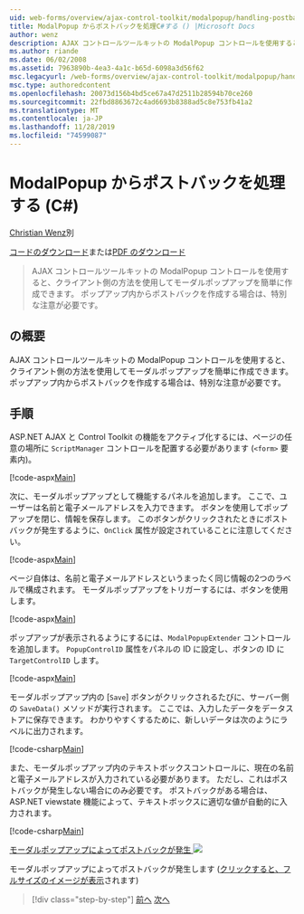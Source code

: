 ```yaml
---
uid: web-forms/overview/ajax-control-toolkit/modalpopup/handling-postbacks-from-a-modalpopup-cs
title: ModalPopup からポストバックを処理C#する () |Microsoft Docs
author: wenz
description: AJAX コントロールツールキットの ModalPopup コントロールを使用すると、クライアント側の方法を使用してモーダルポップアップを簡単に作成できます。 Pos を使用する場合は、特別な注意が必要です。
ms.author: riande
ms.date: 06/02/2008
ms.assetid: 7963890b-4ea3-4a1c-b65d-6098a3d56f62
msc.legacyurl: /web-forms/overview/ajax-control-toolkit/modalpopup/handling-postbacks-from-a-modalpopup-cs
msc.type: authoredcontent
ms.openlocfilehash: 20073d156b4bd5ce67a47d2511b28594b70ce260
ms.sourcegitcommit: 22fbd8863672c4ad6693b8388ad5c8e753fb41a2
ms.translationtype: MT
ms.contentlocale: ja-JP
ms.lasthandoff: 11/28/2019
ms.locfileid: "74599087"
---
```

# <a name="handling-postbacks-from-a-modalpopup-c"></a>ModalPopup からポストバックを処理する (C#)

[Christian Wenz](https://github.com/wenz)別

[コードのダウンロード](https://download.microsoft.com/download/2/4/0/24052038-f942-4336-905b-b60ae56f0dd5/ModalPopup3.cs.zip)または[PDF のダウンロード](https://download.microsoft.com/download/b/6/a/b6ae89ee-df69-4c87-9bfb-ad1eb2b23373/modalpopup3CS.pdf)

> AJAX コントロールツールキットの ModalPopup コントロールを使用すると、クライアント側の方法を使用してモーダルポップアップを簡単に作成できます。 ポップアップ内からポストバックを作成する場合は、特別な注意が必要です。

## <a name="overview"></a>の概要

AJAX コントロールツールキットの ModalPopup コントロールを使用すると、クライアント側の方法を使用してモーダルポップアップを簡単に作成できます。 ポップアップ内からポストバックを作成する場合は、特別な注意が必要です。

## <a name="steps"></a>手順

ASP.NET AJAX と Control Toolkit の機能をアクティブ化するには、ページの任意の場所に `ScriptManager` コントロールを配置する必要があります (`<form>` 要素内)。

[!code-aspx[Main](handling-postbacks-from-a-modalpopup-cs/samples/sample1.aspx)]

次に、モーダルポップアップとして機能するパネルを追加します。 ここで、ユーザーは名前と電子メールアドレスを入力できます。 ボタンを使用してポップアップを閉じ、情報を保存します。 このボタンがクリックされたときにポストバックが発生するように、`OnClick` 属性が設定されていることに注意してください。

[!code-aspx[Main](handling-postbacks-from-a-modalpopup-cs/samples/sample2.aspx)]

ページ自体は、名前と電子メールアドレスというまったく同じ情報の2つのラベルで構成されます。 モーダルポップアップをトリガーするには、ボタンを使用します。

[!code-aspx[Main](handling-postbacks-from-a-modalpopup-cs/samples/sample3.aspx)]

ポップアップが表示されるようにするには、`ModalPopupExtender` コントロールを追加します。 `PopupControlID` 属性をパネルの ID に設定し、ボタンの ID に `TargetControlID` します。

[!code-aspx[Main](handling-postbacks-from-a-modalpopup-cs/samples/sample4.aspx)]

モーダルポップアップ内の [`Save`] ボタンがクリックされるたびに、サーバー側の `SaveData()` メソッドが実行されます。 ここでは、入力したデータをデータストアに保存できます。 わかりやすくするために、新しいデータは次のようにラベルに出力されます。

[!code-csharp[Main](handling-postbacks-from-a-modalpopup-cs/samples/sample5.cs)]

また、モーダルポップアップ内のテキストボックスコントロールに、現在の名前と電子メールアドレスが入力されている必要があります。 ただし、これはポストバックが発生しない場合にのみ必要です。 ポストバックがある場合は、ASP.NET viewstate 機能によって、テキストボックスに適切な値が自動的に入力されます。

[!code-csharp[Main](handling-postbacks-from-a-modalpopup-cs/samples/sample6.cs)]

[モーダルポップアップによってポストバックが発生 ![](handling-postbacks-from-a-modalpopup-cs/_static/image2.png)](handling-postbacks-from-a-modalpopup-cs/_static/image1.png)

モーダルポップアップによってポストバックが発生します ([クリックすると、フルサイズのイメージが表示](handling-postbacks-from-a-modalpopup-cs/_static/image3.png)されます)

> [!div class="step-by-step"]
> [前へ](using-modalpopup-with-a-repeater-control-cs.md)
> [次へ](positioning-a-modalpopup-cs.md)
